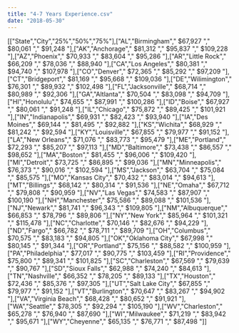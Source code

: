 ```yaml
---
title: "4-7 Years Experience.csv"
date: "2018-05-30"
---
```


\[\["State","City","25%","50%","75%"\],\["AL","Birmingham"," $67,927 "," $80,061 "," $91,248 "\],\["AK","Anchorage"," $81,312 "," $95,837 "," $109,228 "\],\["AZ","Phoenix"," $70,933 "," $83,604 "," $95,286 "\],\["AR","Little Rock"," $66,209 "," $78,036 "," $88,940 "\],\["CA","Los Angeles"," $80,381 "," $94,740 "," $107,978 "\],\["CO","Denver"," $72,365 "," $85,292 "," $97,209 "\],\["CT","Bridgeport"," $81,169 "," $95,668 "," $109,036 "\],\["DE","Wilimington"," $76,301 "," $89,932 "," $102,498 "\],\["FL","Jacksonville"," $68,714 "," $80,989 "," $92,306 "\],\["GA","Altlanta"," $70,504 "," $83,098 "," $94,709 "\],\["HI","Honolulu"," $74,655 "," $87,991 "," $100,286 "\],\["ID","Boise"," $67,927 "," $80,061 "," $91,248 "\],\["IL","Chicago"," $75,872 "," $89,425 "," $101,921 "\],\["IN","Indianapolis"," $69,931 "," $82,423 "," $93,940 "\],\["IA","Des Moines"," $69,144 "," $81,495 "," $92,882 "\],\["KS","Wichita"," $68,929 "," $81,242 "," $92,594 "\],\["KY","Louisville"," $67,855 "," $79,977 "," $91,152 "\],\["LA","New Orleans"," $71,076 "," $83,773 "," $95,479 "\],\["ME","Portland"," $72,293 "," $85,207 "," $97,113 "\],\["MD","Baltimore"," $73,438 "," $86,557 "," $98,652 "\],\["MA","Boston"," $81,455 "," $96,006 "," $109,420 "\],\["MI","Detroit"," $73,725 "," $86,895 "," $99,036 "\],\["MN","Minneapolis"," $76,373 "," $90,016 "," $102,594 "\],\["MS","Jackson"," $63,704 "," $75,084 "," $85,575 "\],\["MO","Kansas City"," $70,432 "," $83,014 "," $94,613 "\],\["MT","Billings"," $68,142 "," $80,314 "," $91,536 "\],\["NE","Omaha"," $67,712 "," $79,808 "," $90,959 "\],\["NV","Las Vegas"," $74,583 "," $87,907 "," $100,190 "\],\["NH","Manchester"," $75,586 "," $89,088 "," $101,536 "\],\["NJ","Newark"," $81,741 "," $96,343 "," $109,805 "\],\["NM","Albuquerque"," $66,853 "," $78,796 "," $89,806 "\],\["NY","New York"," $85,964 "," $101,321 "," $115,478 "\],\["NC","Charlotte"," $70,146 "," $82,676 "," $94,229 "\],\["ND","Fargo"," $66,782 "," $78,711 "," $89,709 "\],\["OH","Columbus"," $70,575 "," $83,183 "," $94,805 "\],\["OK","Oklahoma City"," $67,998 "," $80,145 "," $91,344 "\],\["OR","Portland"," $75,156 "," $88,582 "," $100,959 "\],\["PA","Philadelphia"," $77,017 "," $90,775 "," $103,459 "\],\["RI","Providence"," $75,800 "," $89,341 "," $101,825 "\],\["SC","Charleston"," $67,569 "," $79,639 "," $90,767 "\],\["SD","Sioux Falls"," $62,988 "," $74,240 "," $84,613 "\],\["TN","Nashville"," $66,352 "," $78,205 "," $89,133 "\],\["TX","Houston"," $72,436 "," $85,376 "," $97,305 "\],\["UT","Salt Lake City"," $67,855 "," $79,977 "," $91,152 "\],\["VT","Burlington"," $70,647 "," $83,267 "," $94,902 "\],\["VA","Virginia Beach"," $68,428 "," $80,652 "," $91,921 "\],\["WA","Seattle"," $78,305 "," $92,294 "," $105,190 "\],\["WV","Charleston"," $65,278 "," $76,940 "," $87,690 "\],\["WI","Milwaukee"," $71,219 "," $83,942 "," $95,671 "\],\["WY","Cheyenne"," $65,135 "," $76,771 "," $87,498 "\]\]
